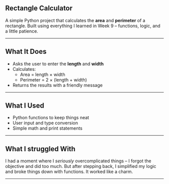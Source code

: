 ## Rectangle Calculator

A simple Python project that calculates the **area** and **perimeter** of a rectangle. Built using everything I learned in Week 9 – functions, logic, and a little patience.

---

## What It Does

- Asks the user to enter the **length** and **width**
- Calculates:
  - Area = length × width
  - Perimeter = 2 × (length + width)
- Returns the results with a friendly message

---

## What I Used

- Python functions to keep things neat
- User input and type conversion
- Simple math and print statements

---

## What I struggled With

I had a moment where I *seriously* overcomplicated things – I forgot the objective and did too much. But after stepping back, I simplified my logic and broke things down with functions. It worked like a charm.

---

